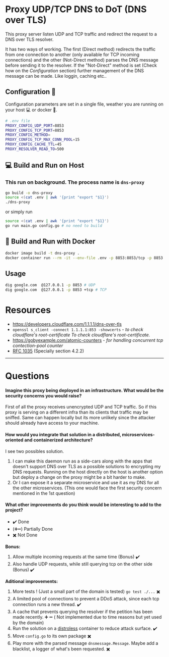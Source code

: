 # Proxy UDP/TCP DNS to DoT (DNS over TLS)

This proxy server listen UDP and TCP traffic and redirect the request to a DNS over TLS resolver.

It has two ways of working. The first (Direct method) redirects the traffic from one connection to another (only available for TCP incoming connections) and the other (Not-Direct method) parses the DNS message before sending it to the resolver.
If the "Not-Direct" method is set (Check how on the *Configuration* section) further management of the DNS message can be made. Like loggin, caching etc..

## Configuration :wrench:

Configuration parameters are set in a single file, weather you are running on your host :computer: or docker :whale:. 

```sh
# .env file
PROXY_CONFIG_UDP_PORT=8853
PROXY_CONFIG_TCP_PORT=8853
PROXY_CONFIG_METHOD=
PROXY_CONFIG_TCP_MAX_CONN_POOL=15
PROXY_CONFIG_CACHE_TTL=45
PROXY_RESOLVER_READ_TO=500
```
## 💻 Build and Run on Host 

### This run on background. The process name is `dns-proxy`
```sh
go build -o dns-proxy
source <(cat .env | awk '{print "export "$1}')
./dns-proxy
```
or simply run 
```sh
source <(cat .env | awk '{print "export "$1}')
go run main.go config.go # no need to build 
```

## 🐋 Build and Run with Docker
```sh
docker image build -t dns-proxy .
docker container run --rm -it --env-file .env -p 8853:8853/tcp -p 8853:8853/udp dns-proxy
```

## Usage
```sh
dig google.com  @127.0.0.1 -p 8853 # UDP
dig google.com  @127.0.0.1 -p 8853 +tcp # TCP
```

# Resources 

* https://developers.cloudflare.com/1.1.1.1/dns-over-tls
* `openssl s_client -connect 1.1.1.1:853 -showcerts` - *to check cloudflare's root-certificate To check cloudflare's root-certificate.*
* https://gobyexample.com/atomic-counters - *for handling concurrent tcp contection-pool counter*
* [RFC 1035](https://www.ietf.org/rfc/rfc1035.txt) (Specially section 4.2.2)

---
# Questions
#### Imagine this proxy being deployed in an infrastructure. What would be the security concerns you would raise?

First of all the proxy receives unencrypted UDP and TCP traffic. So if this proxy is serving on a different infra than its clients that traffic may be sniffed. Same can happen locally but its more unlikely since the attacker should already have access to your machine.

#### How would you integrate that solution in a distributed, microservices-oriented and containerized architecture?

I see two possibles solution.
1. I can make this daemon run as a side-cars along with the apps that doesn't support DNS over TLS as a possible solutions to encrypting my DNS requests. Running on the host directly on the host is another option but deploy a change on the proxy might be a bit harder to make. 
2. Or I can expose it a separate microservice and use it as my DNS for all the other microservices. (This one would face the first security concern mentioned in the 1st question)

#### What other improvements do you think would be interesting to add to the project?
* :heavy_check_mark: Done
* (:heavy_plus_sign::heavy_minus_sign:) Partially Done
* :heavy_multiplication_x: Not Done

**Bonus:**
1. Allow multiple incoming requests at the same time (Bonus) :heavy_check_mark: 
2. Also handle UDP requests, while still querying tcp on the other side (Bonus) :heavy_check_mark:

**Aditional improvements:**

1. More tests ! (Just a small part of the domain is tested) `go test ./...` :heavy_multiplication_x:
2. A limited pool of connections to prevent a DDoS attack, since each tcp connection runs a new thread. :heavy_check_mark:
3. A cache that prevents querying the resolver if the petition has been made recently. :heavy_plus_sign: :heavy_minus_sign: ( Not implemented due to time reasons but yet used by the domain)
4. Run the solution on a [distroless](https://github.com/GoogleContainerTools/distroless) container to reduce attack surface.  :heavy_check_mark:
5. Move `config.go` to its own package :heavy_multiplication_x:
6. Play more with the parsed message `dnsmessage.Message`. Maybe add a blacklist, a logger of what's been requested. :heavy_multiplication_x:
